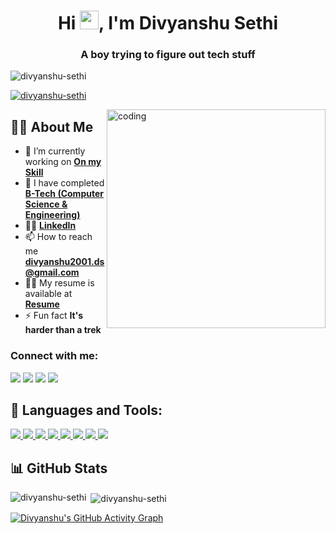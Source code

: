 <h1 align="center">Hi <img src="https://raw.githubusercontent.com/MartinHeinz/MartinHeinz/master/wave.gif" width="30px">, I'm Divyanshu Sethi</h1>
<h3 align="center">A boy trying to figure out tech stuff</h3>

<p align="left"> <img src="https://komarev.com/ghpvc/?username=divyanshu-sethi&label=Profile%20views&color=0e75b6&style=flat" alt="divyanshu-sethi" /> </p>

<p align="left"> <a href="https://github.com/ryo-ma/github-profile-trophy"><img src="https://github-profile-trophy.vercel.app/?username=divyanshu-sethi" alt="divyanshu-sethi" /></a> </p>

<img align="right" alt="coding" width="350" src="https://cdn.dribbble.com/users/1292677/screenshots/6139167/media/fcf7fd0c619bb87706533079240915f3.gif" />

## 🙋‍♂️ About Me

- 🔭 I’m currently working on **[On my Skill](https://github.com/Divyanshu-Sethi?tab=repositories)**
- 🌱 I have completed **[B-Tech (Computer Science & Engineering)](https://www.msit.in/)**
- 👨‍💻 **[LinkedIn](https://www.linkedin.com/in/divyanshu-sethi0001/)**
- 📫 How to reach me **divyanshu2001.ds@gmail.com**
- 👨‍💻 My resume is available at **[Resume](https://drive.google.com/file/d/1Cxkt-UUw3J4E4KvWkN9rtshNAtXOAPzi/view?usp=sharing)**
- ⚡ Fun fact **It's harder than a trek**



<h3 align="left">Connect with me:</h3>
<p align="left">
<a href="https://www.linkedin.com/in/divyanshu-sethi-ba9149246/" target="blank"><img src="https://img.icons8.com/fluent/48/000000/linkedin.png"/></a>
<a href="https://fb.com/divyanshu sethi" target="blank"><img src="https://img.icons8.com/fluency/48/000000/facebook-new.png"/></a>
<a href="https://twitter.com/divyanshusethi4" target="blank"><img src="https://img.icons8.com/fluent/48/000000/twitter.png"/></a>
<a href="https://instagram.com/divyanshu.sethi_"><img src="https://img.icons8.com/fluent/48/000000/instagram-new.png"/></a>
</p>



## 🚀 Languages and Tools:

<p align="left"> 
    <a href="https://en.wikipedia.org/wiki/C_(programming_language)" target="_blank"> <img src="https://img.icons8.com/color/48/000000/c-programming.png"/> </a>
    <a href="https://isocpp.org/" target="_blank"> <img src="https://img.icons8.com/color/48/000000/c-plus-plus-logo.png"/> </a>
    <a href="https://www.java.com" target="_blank"> <img src="https://img.icons8.com/color/48/000000/java-coffee-cup-logo.png"/> </a>
    <a href="https://reactjs.org/" target="_blank"> <img src="https://img.icons8.com/color/48/000000/react-native.png"/> </a> 
    <a href="https://developer.mozilla.org/en-US/docs/Web/JavaScript" target="_blank"> <img src="https://img.icons8.com/color/48/000000/javascript.png"/> </a> 
    <a href="https://www.w3schools.com/css/" target="_blank"> <img src="https://img.icons8.com/color/48/000000/css3.png"/> </a>   
    <a href="https://nodejs.org" target="_blank"> <img src="https://img.icons8.com/color/48/000000/nodejs.png"/> </a> 
    <a href="https://www.mysql.com/" target="_blank"> <img src="https://img.icons8.com/fluent/50/000000/mysql-logo.png"/> </a>
</p>



## 📊 GitHub Stats

<p><img align="left" src="https://github-readme-stats.vercel.app/api/top-langs?username=divyanshu-sethi&show_icons=true&locale=en&layout=compact" alt="divyanshu-sethi" /></p>

<p>&nbsp;<img align="center" src="https://github-readme-stats.vercel.app/api?username=divyanshu-sethi&show_icons=true&locale=en" alt="divyanshu-sethi" /></p>




[![Divyanshu's GitHub Activity Graph](https://github-readme-activity-graph.vercel.app/graph?username=divyanshu-sethi&bg_color=0d1117&color=37bcf9&line=37bcf9&point=ffffff&area=true&hide_border=true)](https://github.com/ashutosh00710/github-readme-activity-graph)


